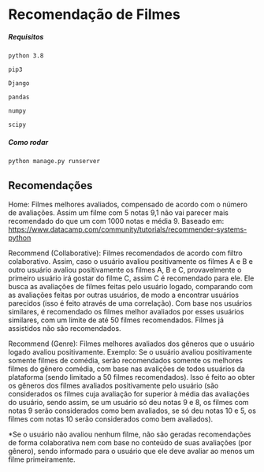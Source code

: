 # Recomendação de Filmes

##### Requisitos

```
python 3.8

pip3

Django

pandas

numpy

scipy
```

##### Como rodar

```
python manage.py runserver
```

## Recomendações

Home: Filmes melhores avaliados, compensado de acordo com o número de avaliações. Assim um filme com 5 notas 9,1 não vai parecer mais recomendado do que um com 1000 notas e média 9. Baseado em: https://www.datacamp.com/community/tutorials/recommender-systems-python

Recommend (Collaborative): Filmes recomendados de acordo com filtro colaborativo. Assim, caso o usuário avaliou positivamente os filmes A e B e outro usuário avaliou positivamente os filmes A, B e C, provavelmente o primeiro usuário irá gostar do filme C, assim C é recomendado para ele. 
Ele busca as avaliações de filmes feitas pelo usuário logado, comparando com as avaliações feitas por outras usuários, de modo a encontrar usuários parecidos (isso é feito através de uma correlação). Com base nos usuários similares, é recomendado os filmes melhor avaliados por esses usuários similares, com um limite de até 50 filmes recomendados. Filmes já assistidos não são recomendados.

Recommend (Genre): Filmes melhores avaliados dos gêneros que o usuário logado avaliou positivamente. Exemplo: Se o usuário avaliou positivamente somente filmes de comédia, serão recomendados somente os melhores filmes do gênero comédia, com base nas avalições de todos usuários da plataforma (sendo limitado a 50 filmes recomendados). Isso é feito ao obter os gêneros dos filmes avaliados positivamente pelo usuário (são considerados os filmes cuja avaliação for superior à média das avaliações do usuário, sendo assim, se um usuário só deu notas 9 e 8, os filmes com notas 9 serão considerados como bem avaliados, se só deu notas 10 e 5, os filmes com notas 10 serão considerados como bem avaliados).

*Se o usuário não avaliou nenhum filme, não são geradas recomendações de forma colaborativa nem com base no conteúdo de suas avaliações (por gênero), sendo informado para o usuário que ele deve avaliar ao menos um filme primeiramente.
